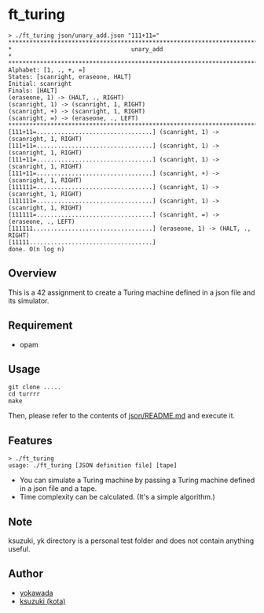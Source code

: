 # ft_turing

```
> ./ft_turing json/unary_add.json "111+11="
********************************************************************************
*                                  unary_add                                   *
********************************************************************************
Alphabet: [1, ., +, =]
States: [scanright, eraseone, HALT]
Initial: scanright
Finals: [HALT]
(eraseone, 1) -> (HALT, ., RIGHT)
(scanright, 1) -> (scanright, 1, RIGHT)
(scanright, +) -> (scanright, 1, RIGHT)
(scanright, =) -> (eraseone, ., LEFT)
********************************************************************************
[111+11=.................................] (scanright, 1) -> (scanright, 1, RIGHT)
[111+11=.................................] (scanright, 1) -> (scanright, 1, RIGHT)
[111+11=.................................] (scanright, 1) -> (scanright, 1, RIGHT)
[111+11=.................................] (scanright, +) -> (scanright, 1, RIGHT)
[111111=.................................] (scanright, 1) -> (scanright, 1, RIGHT)
[111111=.................................] (scanright, 1) -> (scanright, 1, RIGHT)
[111111=.................................] (scanright, =) -> (eraseone, ., LEFT)
[111111..................................] (eraseone, 1) -> (HALT, ., RIGHT)
[11111...................................]
done. O(n log n)
```

## Overview

This is a 42 assignment to create a Turing machine defined in a json file and its simulator.

## Requirement

- opam


## Usage

```
git clone .....
cd turrrr
make
```

Then, please refer to the contents of [json/README.md](https://github.com/corvvs/turrrr/tree/master/json) and execute it.

## Features

```
> ./ft_turing
usage: ./ft_turing [JSON definition file] [tape]
```

- You can simulate a Turing machine by passing a Turing machine defined in a json file and a tape.
- Time complexity can be calculated. (It's a simple algorithm.)

## Note

ksuzuki, yk directory is a personal test folder and does not contain anything useful.

## Author

- [yokawada](https://github.com/corvvs)
- [ksuzuki (kota)](https://twitter.com/Kotabrog)
